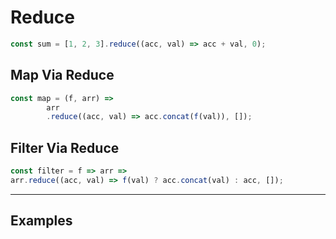 # Reduce 

```js
const sum = [1, 2, 3].reduce((acc, val) => acc + val, 0);
```


## Map Via Reduce

```js
const map = (f, arr) => 
        arr
        .reduce((acc, val) => acc.concat(f(val)), []);
```

## Filter Via Reduce

```js
const filter = f => arr => 
arr.reduce((acc, val) => f(val) ? acc.concat(val) : acc, []);
```

---

## Examples